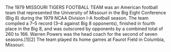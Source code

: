 The 1979 MISSOURI TIGERS FOOTBALL TEAM was an American football team that represented the University of Missouri in the Big Eight Conference (Big 8) during the 1979 NCAA Division I-A football season. The team compiled a 7–5 record (3–4 against Big 8 opponents), finished in fourth place in the Big 8, and was outscored by opponents by a combined total of 260 to 166. Warren Powers was the head coach for the second of seven seasons.[1][2] The team played its home games at Faurot Field in Columbia, Missouri.
